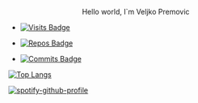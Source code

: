 


<p align="center">
  Hello world, I`m Veljko Premovic 
</p>

- [![Visits Badge](https://badges.pufler.dev/visits/velpre/velpre)](https://badges.pufler.dev)

- [![Repos Badge](https://badges.pufler.dev/repos/velpre)](https://badges.pufler.dev) 

- [![Commits Badge](https://badges.pufler.dev/commits/monthly/velpre)](https://badges.pufler.dev)

 [![Top Langs](https://github-readme-stats.vercel.app/api/top-langs/?username=velpre)](https://github.com/anuraghazra/github-readme-stats)
 
[![spotify-github-profile](https://spotify-github-profile.vercel.app/api/view?uid=11123045781&cover_image=true&theme=novatorem)](https://spotify-github-profile.vercel.app/api/view?uid=11123045781&redirect=true)
 


